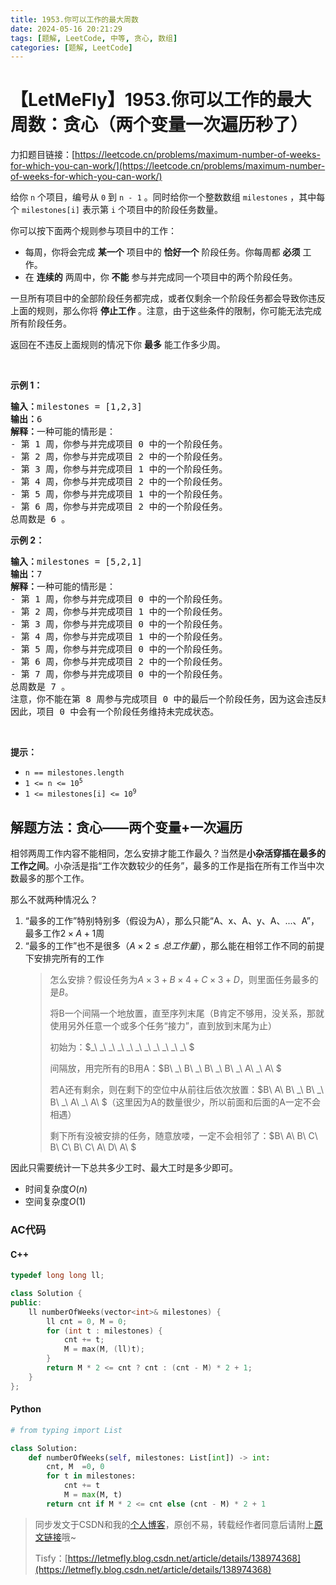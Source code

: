 ```yaml
---
title: 1953.你可以工作的最大周数
date: 2024-05-16 20:21:29
tags: [题解, LeetCode, 中等, 贪心, 数组]
categories: [题解, LeetCode]
---
```


# 【LetMeFly】1953.你可以工作的最大周数：贪心（两个变量一次遍历秒了）

力扣题目链接：[https://leetcode.cn/problems/maximum-number-of-weeks-for-which-you-can-work/](https://leetcode.cn/problems/maximum-number-of-weeks-for-which-you-can-work/)

<p>给你&nbsp;<code>n</code> 个项目，编号从 <code>0</code> 到 <code>n - 1</code> 。同时给你一个整数数组 <code>milestones</code> ，其中每个 <code>milestones[i]</code> 表示第 <code>i</code> 个项目中的阶段任务数量。</p>

<p>你可以按下面两个规则参与项目中的工作：</p>

<ul>
	<li>每周，你将会完成 <strong>某一个</strong> 项目中的 <strong>恰好一个</strong>&nbsp;阶段任务。你每周都 <strong>必须</strong> 工作。</li>
	<li>在 <strong>连续的</strong> 两周中，你 <strong>不能</strong> 参与并完成同一个项目中的两个阶段任务。</li>
</ul>

<p>一旦所有项目中的全部阶段任务都完成，或者仅剩余一个阶段任务都会导致你违反上面的规则，那么你将&nbsp;<strong>停止工作</strong> 。注意，由于这些条件的限制，你可能无法完成所有阶段任务。</p>

<p>返回在不违反上面规则的情况下你&nbsp;<strong>最多</strong>&nbsp;能工作多少周。</p>

<p>&nbsp;</p>

<p><strong>示例 1：</strong></p>

<pre>
<strong>输入：</strong>milestones = [1,2,3]
<strong>输出：</strong>6
<strong>解释：</strong>一种可能的情形是：
​​​​- 第 1 周，你参与并完成项目 0 中的一个阶段任务。
- 第 2 周，你参与并完成项目 2 中的一个阶段任务。
- 第 3 周，你参与并完成项目 1 中的一个阶段任务。
- 第 4 周，你参与并完成项目 2 中的一个阶段任务。
- 第 5 周，你参与并完成项目 1 中的一个阶段任务。
- 第 6 周，你参与并完成项目 2 中的一个阶段任务。
总周数是 6 。
</pre>

<p><strong>示例 2：</strong></p>

<pre>
<strong>输入：</strong>milestones = [5,2,1]
<strong>输出：</strong>7
<strong>解释：</strong>一种可能的情形是：
- 第 1 周，你参与并完成项目 0 中的一个阶段任务。
- 第 2 周，你参与并完成项目 1 中的一个阶段任务。
- 第 3 周，你参与并完成项目 0 中的一个阶段任务。
- 第 4 周，你参与并完成项目 1 中的一个阶段任务。
- 第 5 周，你参与并完成项目 0 中的一个阶段任务。
- 第 6 周，你参与并完成项目 2 中的一个阶段任务。
- 第 7 周，你参与并完成项目 0 中的一个阶段任务。
总周数是 7 。
注意，你不能在第 8 周参与完成项目 0 中的最后一个阶段任务，因为这会违反规则。
因此，项目 0 中会有一个阶段任务维持未完成状态。</pre>

<p>&nbsp;</p>

<p><strong>提示：</strong></p>

<ul>
	<li><code>n == milestones.length</code></li>
	<li><code>1 &lt;= n &lt;= 10<sup>5</sup></code></li>
	<li><code>1 &lt;= milestones[i] &lt;= 10<sup>9</sup></code></li>
</ul>


    
## 解题方法：贪心——两个变量+一次遍历

相邻两周工作内容不能相同，怎么安排才能工作最久？当然是**小杂活穿插在最多的工作之间**。小杂活是指“工作次数较少的任务”，最多的工作是指在所有工作当中次数最多的那个工作。

那么不就两种情况么？

1. “最多的工作”特别特别多（假设为A），那么只能“A、x、A、y、A、...、A”，最多工作$2\times A+1$周
2. “最多的工作”也不是很多（$A\times 2\leq 总工作量$），那么能在相邻工作不同的前提下安排完所有的工作
   > 怎么安排？假设任务为$A\times3+B\times4+C\times3+D$，则里面任务最多的是$B$。
   >
   > 将B一个间隔一个地放置，直至序列末尾（B肯定不够用，没关系，那就使用另外任意一个或多个任务“接力”，直到放到末尾为止）
   >
   > 初始为：$\_\ \_\ \_\ \_\ \_\ \_\ \_\ \_\ \_\ \_\ \_\ $
   >
   > 间隔放，用完所有的B用A：$B\ \_\ B\ \_\ B\ \_\ B\ \_\ A\ \_\ A\ $
   >
   > 若A还有剩余，则在剩下的空位中从前往后依次放置：$B\ A\ B\ \_\ B\ \_\ B\ \_\ A\ \_\ A\ $（这里因为A的数量很少，所以前面和后面的A一定不会相遇）
   >
   > 剩下所有没被安排的任务，随意放喽，一定不会相邻了：$B\ A\ B\ C\ B\ C\ B\ C\ A\ D\ A\ $

   
因此只需要统计一下总共多少工时、最大工时是多少即可。

+ 时间复杂度$O(n)$
+ 空间复杂度$O(1)$

### AC代码

#### C++

```cpp
typedef long long ll;

class Solution {
public:
    ll numberOfWeeks(vector<int>& milestones) {
        ll cnt = 0, M = 0;
        for (int t : milestones) {
            cnt += t;
            M = max(M, (ll)t);
        }
        return M * 2 <= cnt ? cnt : (cnt - M) * 2 + 1;
    }
};
```

#### Python

```python
# from typing import List

class Solution:
    def numberOfWeeks(self, milestones: List[int]) -> int:
        cnt, M  =0, 0
        for t in milestones:
            cnt += t
            M = max(M, t)
        return cnt if M * 2 <= cnt else (cnt - M) * 2 + 1
```

> 同步发文于CSDN和我的[个人博客](https://blog.letmefly.xyz/)，原创不易，转载经作者同意后请附上[原文链接](https://blog.letmefly.xyz/2024/05/16/LeetCode%201953.%E4%BD%A0%E5%8F%AF%E4%BB%A5%E5%B7%A5%E4%BD%9C%E7%9A%84%E6%9C%80%E5%A4%A7%E5%91%A8%E6%95%B0/)哦~
>
> Tisfy：[https://letmefly.blog.csdn.net/article/details/138974368](https://letmefly.blog.csdn.net/article/details/138974368)
